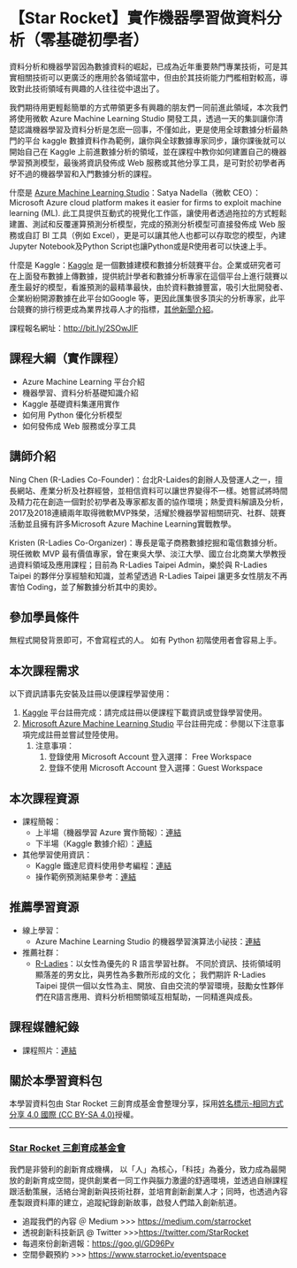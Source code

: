 # 【Star Rocket】實作機器學習做資料分析（零基礎初學者）

資料分析和機器學習因為數據資料的崛起，已成為近年重要熱門專業技術，可是其實相關技術可以更廣泛的應用於各領域當中，但由於其技術能力門檻相對較高，導致對此技術領域有興趣的人往往從中退出了。

我們期待用更輕鬆簡單的方式帶領更多有興趣的朋友們一同前進此領域，本次我們將使用微軟 Azure Machine Learning Studio 開發工具，透過一天的集訓讓你清楚認識機器學習及資料分析是怎麽一回事，不僅如此，更是使用全球數據分析最熱門的平台 kaggle 數據資料作為範例，讓你與全球數據專家同步，讓你課後就可以開始自己在 Kaggle 上前進數據分析的領域，並在課程中教你如何建置自己的機器學習預測模型，最後將資訊發佈成 Web 服務或其他分享工具，是可對於初學者再好不過的機器學習和入門數據分析的課程。

什麼是 [Azure Machine Learning Studio](https://studio.azureml.net/)：Satya Nadella（微軟 CEO）：Microsoft Azure cloud platform makes it easier for firms to exploit machine learning (ML). 此工具提供互動式的視覺化工作區，讓使用者透過拖拉的方式輕鬆建置、測試和反覆運算預測分析模型，完成的預測分析模型可直接發佈成 Web 服務或自訂 BI 工具（例如 Excel），更是可以讓其他人也都可以存取您的模型，內建Jupyter Notebook及Python Script也讓Python或是R使用者可以快速上手。

什麼是 Kaggle：[Kaggle](https://www.kaggle.com/) 是一個數據建模和數據分析競賽平台。企業或研究者可在上面發布數據上傳數據，提供統計學者和數據分析專家在這個平台上進行競賽以產生最好的模型，看誰預測的最精準最快，由於資料數據豐富，吸引大批開發者、企業紛紛開源數據在此平台如Google 等，更因此匯集很多頂尖的分析專家，此平台競賽的排行榜更成為業界找尋人才的指標，[其他新聞介紹](https://technews.tw/2017/03/10/kaggle-joins-google-cloud/)。

課程報名網址：http://bit.ly/2SOwJIF

## 課程大綱（實作課程）
* Azure Machine Learning 平台介紹
* 機器學習、資料分析基礎知識介紹
* Kaggle 基礎資料集運用實作
* 如何用 Python 優化分析模型
* 如何發佈成 Web 服務或分享工具

## 講師介紹
Ning Chen (R-Ladies Co-Founder)：台北R-Laides的創辦人及營運人之一，擅長網站、產業分析及社群經營，並相信資料可以讓世界變得不一樣。她嘗試將時間及精力花在創造一個對於初學者及專家都友善的協作環境；熱愛資料解讀及分析，2017及2018連續兩年取得微軟MVP殊榮，活耀於機器學習相關研究、社群、競賽活動並且擁有許多Microsoft Azure Machine Learning實戰教學。

Kristen (R-Ladies Co-Organizer)：專長是電子商務數據挖掘和電信數據分析。現任微軟 MVP 最有價值專家，曾在東吳大學、淡江大學、國立台北商業大學教授過資料領域及應用課程；目前為 R-Ladies Taipei Admin，樂於與 R-Ladies Taipei 的夥伴分享經驗和知識，並希望透過 R-Ladies Taipei 讓更多女性朋友不再害怕 Coding，並了解數據分析其中的奧妙。


## 參加學員條件
無程式開發背景即可，不會寫程式的人。
如有 Python 初階使用者會容易上手。


## 本次課程需求
以下資訊請事先安裝及註冊以便課程學習使用：

1. [Kaggle](https://www.kaggle.com) 平台註冊完成：請完成註冊以便課程下載資訊或登錄學習使用。
2. [Microsoft Azure Machine Learning Studio](https://studio.azureml.net/) 平台註冊完成：參閱以下注意事項完成註冊並嘗試登陸使用。
    1. 注意事項：
        1. 登錄使用 Microsoft Account 登入選擇： Free Workspace
        2. 登錄不使用  Microsoft Account  登入選擇：Guest Workspace

## 本次課程資源
* 課程簡報：
    * 上半場（機器學習 Azure 實作簡報）：[連結](https://drive.google.com/file/d/1lsNtT30c8nQnhnT_bAld6y1RKI1jz9eh/view?usp=sharing)
    * 下半場（Kaggle 數據介紹）：[連結](https://drive.google.com/file/d/1lw8-Ndv_wU13kXYRNXTUGXygqB_d_X0Z/view?usp=sharing)
* 其他學習使用資訊：
    * Kaggle 鐵達尼資料使用參考編程：[連結](https://github.com/kristenchan/Sharing/blob/master/Kaggle_Titanic/Titanic_FeatureEngineering.py)
    * 操作範例預測結果參考：[連結](https://gallery.azure.ai/Experiment/Titanic-01-3inputs-Predictive-Exp)


## 推薦學習資源
* 線上學習：
    * Azure Machine Learning Studio 的機器學習演算法小祕技：[連結](https://docs.microsoft.com/zh-tw/azure/machine-learning/studio/algorithm-cheat-sheet)
* 推薦社群：
    * [R-Ladies](
連結：https://rladiestaipei.github.io/R-Ladies-Taipei/)：以女性為優先的 R 語言學習社群。 不同於資訊、技術領域明顯落差的男女比，與男性為多數所形成的文化； 我們期許 R-Ladies Taipei 提供一個以女性為主、開放、自由交流的學習環境，鼓勵女性夥伴們在R語言應用、資料分析相關領域互相幫助，一同精進與成長。


## 課程媒體紀錄
* 課程照片：[連結](https://drive.google.com/drive/folders/1eERGt5URzCHdyGR67NLHw_AhR5OGJf6V?usp=sharing)

## 關於本學習資料包
本學習資料包由 Star Rocket 三創育成基金會整理分享，採用[姓名標示-相同方式分享 4.0 國際 (CC BY-SA 4.0)](https://creativecommons.org/licenses/by-sa/4.0/deed.zh_TW)授權。

---
### [Star Rocket 三創育成基金會](https://www.starrocket.io/)
我們是非營利的創新育成機構， 以「人」為核心，「科技」為養分，致力成為最開放的創新育成空間，提供創業者一同工作與腦力激盪的舒適環境，並透過自辦課程跟活動策展，活絡台灣創新與技術社群，並培育創新創業人才；同時，也透過內容產製跟資料庫的建立，追蹤紀錄創新故事，啟發人們踏入創新航道。
* 追蹤我們的內容 ＠ Medium >>> https://medium.com/starrocket
* 透視創新科技新訊 @ Twitter >>>https://twitter.com/StarRocket
* 每週來份創新週報：https://goo.gl/GD96Pv
* 空間參觀預約 >>> https://www.starrocket.io/eventspace
